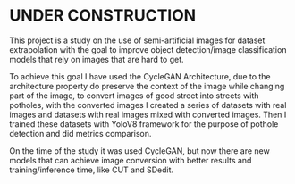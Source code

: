 # UNDER CONSTRUCTION

This project is a study on the use of semi-artificial images for dataset extrapolation with the goal to improve object detection/image classification models that rely on images that are hard to get.

To achieve this goal I have used the CycleGAN Architecture, due to the architecture property do preserve the context of the image while changing part of the image, to convert images of good street into streets with potholes, with the converted images I created a series of datasets with real images and datasets with real images mixed with converted images. Then I trained these datasets with YoloV8 framework for the purpose of pothole detection and did metrics comparison.

On the time of the study it was used CycleGAN, but now there are new models that can achieve image conversion with better results and training/inference time, like CUT and SDedit.
